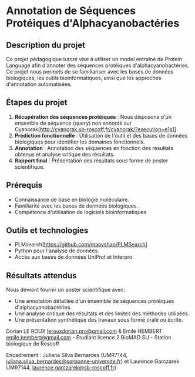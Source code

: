 # Annotation de Séquences Protéiques d'Alphacyanobactéries

## Description du projet

Ce projet pédagogique tutoré vise à utiliser un model entrainé de Protein Language afin d'annoter des séquences protéiques d'alphacyanobactéries.
Ce projet nous permets de se familiariser avec les bases de données biologiques, les outils bioinformatiques, ainsi que les approches d'annotation automatisées.

## Étapes du projet

1. **Récupération des séquences protéiques** : Nous disposons d'un ensemble de séquence (query) non annonté sur Cyanorak[http://cyanorak.sb-roscoff.fr/cyanorak/?execution=e1s1]
2. **Prédiction fonctionnelle** : Utilisation de l'outil et des bases de données biologiques pour identifier les domaines fonctionnels.
3. **Annotation** : Annotation des séquences en fonction des résultats obtenus et analyse critique des résultats.
5. **Rapport final** : Présentation des résultats sous forme de poster scientifique.

## Prérequis

- Connaissance de base en biologie moléculaire.
- Familiarité avec les bases de données biologiques.
- Compétence d'utilisation de logiciels bioinformatiques

## Outils et technologies

- PLMsearch[https://github.com/maovshao/PLMSearch]
- Python pour l'analyse de données
- Accès aux bases de données UniProt et Interpro

## Résultats attendus

Nous devront fournir un poster scientifique avec:
- Une annotation détaillée d'un ensemble de séquences protéiques d'alphacyanobactéries.
- Une analyse critique des résultats et des limites des méthodes utilisées.
- Une présentation synthétique des travaux sous forme orale ou écrite.

 Dorian LE ROUX lerouxdorian.pro@gmail.com & Emile HEMBERT emile.hembert@gmail.com - Etudiant licence 2 BioMAD SU - Station biologique de Roscoff
 
 Encadrement : Juliana Silva Bernardes (UMR7144, juliana.silva_bernardes@sorbonne-universite.fr) et Laurence Garczarek UMR7144, laurence.garczarek@sb-roscoff.fr)
